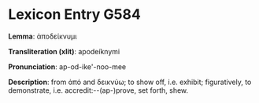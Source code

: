 # Lexicon Entry G584

**Lemma**: ἀποδείκνυμι

**Transliteration (xlit)**: apodeíknymi

**Pronunciation**: ap-od-ike'-noo-mee

**Description**:
from ἀπό and δεικνύω; to show off, i.e. exhibit; figuratively, to demonstrate, i.e. accredit:--(ap-)prove, set forth, shew.

